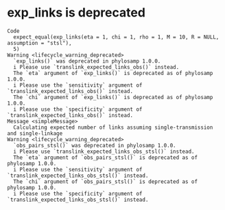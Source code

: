 # exp_links is deprecated

    Code
      expect_equal(exp_links(eta = 1, chi = 1, rho = 1, M = 10, R = NULL, assumption = "stsl"),
      5)
    Warning <lifecycle_warning_deprecated>
      `exp_links()` was deprecated in phylosamp 1.0.0.
      i Please use `translink_expected_links_obs()` instead.
      The `eta` argument of `exp_links()` is deprecated as of phylosamp 1.0.0.
      i Please use the `sensitivity` argument of `translink_expected_links_obs()` instead.
      The `chi` argument of `exp_links()` is deprecated as of phylosamp 1.0.0.
      i Please use the `specificity` argument of `translink_expected_links_obs()` instead.
    Message <simpleMessage>
      Calculating expected number of links assuming single-transmission and single-linkage
    Warning <lifecycle_warning_deprecated>
      `obs_pairs_stsl()` was deprecated in phylosamp 1.0.0.
      i Please use `translink_expected_links_obs_stsl()` instead.
      The `eta` argument of `obs_pairs_stsl()` is deprecated as of phylosamp 1.0.0.
      i Please use the `sensitivity` argument of `translink_expected_links_obs_stsl()` instead.
      The `chi` argument of `obs_pairs_stsl()` is deprecated as of phylosamp 1.0.0.
      i Please use the `specificity` argument of `translink_expected_links_obs_stsl()` instead.

